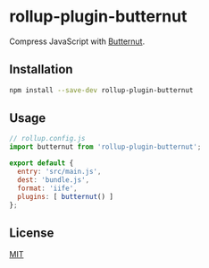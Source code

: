 # rollup-plugin-butternut

Compress JavaScript with [Butternut](https://github.com/Rich-Harris/butternut).


## Installation

```bash
npm install --save-dev rollup-plugin-butternut
```


## Usage

```js
// rollup.config.js
import butternut from 'rollup-plugin-butternut';

export default {
  entry: 'src/main.js',
  dest: 'bundle.js',
  format: 'iife',
  plugins: [ butternut() ]
};
```

## License

[MIT](LICENSE)

